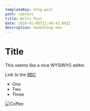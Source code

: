```yaml
---
templateKey: blog-post
path: /wbtest
title: Wills Post
date: 2018-01-05T21:44:42.892Z
description: Something new
---
```

# Title

This seems like a nice WYSIWYG editor.

Link to the [BBC](https://blog.scottnonnenberg.com/static-site-generation-with-gatsby-js/)

* One
* Two
* Three

![Coffee](/img/jumbotron.jpg)
